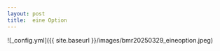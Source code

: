 ```yaml
---
layout: post
title:  eine Option
---
```


![_config.yml]({{ site.baseurl }}/images/bmr20250329_eineoption.jpeg)
